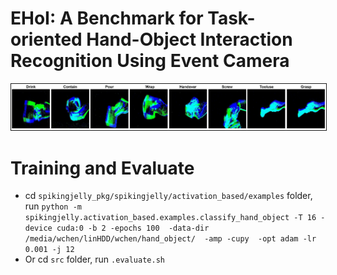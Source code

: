 # EHoI: A Benchmark for Task-oriented Hand-Object Interaction Recognition Using Event Camera
<img src="figures/task_types-1.png" width="1000" border="1"/>

# Training and Evaluate
* cd  `spikingjelly_pkg/spikingjelly/activation_based/examples` folder, run `python -m spikingjelly.activation_based.examples.classify_hand_object -T 16 -device cuda:0 -b 2 -epochs 100  -data-dir /media/wchen/linHDD/wchen/hand_object/  -amp -cupy  -opt adam -lr 0.001 -j 12`
* Or cd `src` folder, run `.evaluate.sh`
